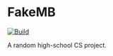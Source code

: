 # FakeMB
[![Build](https://github.com/XDflight/FakeMB/actions/workflows/build.yml/badge.svg)](https://github.com/XDflight/FakeMB/actions/workflows/build.yml)

A random high-school CS project.
